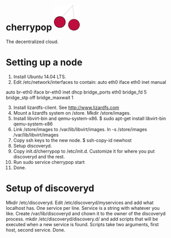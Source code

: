 # cherrypop ![](cherrypoplogo.png)
The decentralized cloud.

# Setting up a node
1. Install Ubuntu 14.04 LTS.
2. Edit /etc/network/interfaces to contain:
auto eth0
iface eth0 inet manual

auto br-eth0
iface br-eth0 inet dhcp
    bridge_ports eth0
    bridge_fd 5
    bridge_stp off
    bridge_maxwait 1

3. Install lizardfs-client. See http://www.lizardfs.com
4. Mount a lizardfs system on /store. Mkdir /store/images.
5. Install libvirt-bin and qemu-system-x86. $ sudo apt-get install libvirt-bin qemu-system-x86
6. Link /store/images to /var/lib/libvirt/images. ln -s /store/images /var/lib/libvirt/images
7. Copy ssh keys to the new node. $ ssh-copy-id newhost
8. Setup discoveryd.
9. Copy init.d/cherrypop to /etc/init.d. Customize it for where you put discoveryd and the rest.
10. Run sudo service cherrypop start
11. Done.

# Setup of discoveryd
Mkdir /etc/discoveryd. Edit /etc/discoveryd/myservices and add what localhost has. One service per line. Service is a string with whatever you like.
Create /var/lib/discoveryd and chown it to the owner of the discoveryd process. mkdir /etc/discoveryd/discovery.d/ and add scripts that will be executed when a new service is found. Scripts take two arguments, first host, second service. Done.
